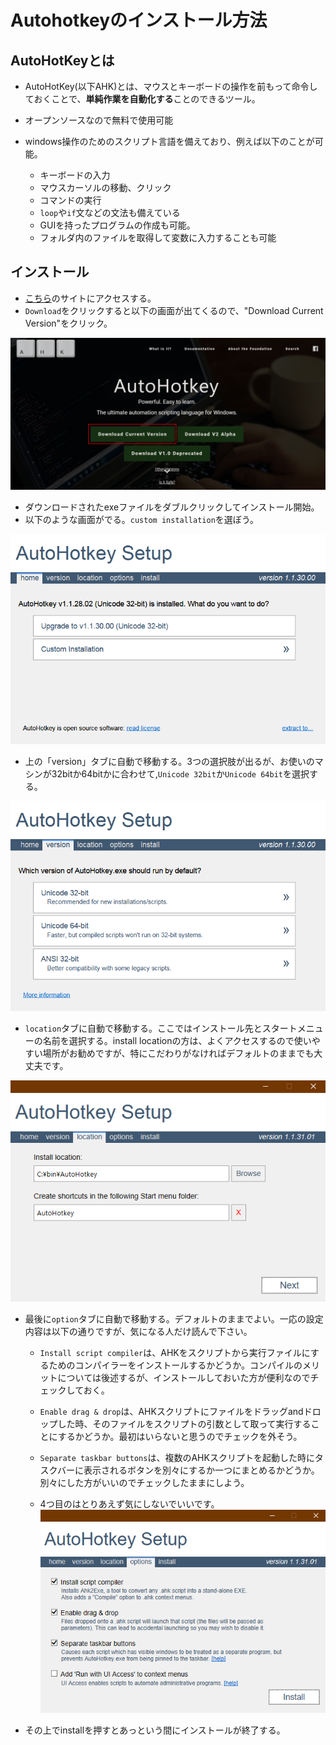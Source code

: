 # Autohotkeyのインストール方法

## AutoHotKeyとは

* AutoHotKey(以下AHK)とは、マウスとキーボードの操作を前もって命令しておくことで、**単純作業を自動化する**ことのできるツール。
* オープンソースなので無料で使用可能
* windows操作のためのスクリプト言語を備えており、例えば以下のことが可能。

	* キーボードの入力
	* マウスカーソルの移動、クリック
	* コマンドの実行
	* `loop`や`if`文などの文法も備えている
	* GUIを持ったプログラムの作成も可能。
	* フォルダ内のファイルを取得して変数に入力することも可能

## インストール

* [こちら](https://autohotkey.com)のサイトにアクセスする。
* `Download`をクリックすると以下の画面が出てくるので、"Download Current Version"をクリック。

![DLsite](png/install_DLsite.png)

* ダウンロードされたexeファイルをダブルクリックしてインストール開始。
* 以下のような画面がでる。`custom installation`を選ぼう。

![install](png/install_custom.png)

* 上の「version」タブに自動で移動する。3つの選択肢が出るが、お使いのマシンが32bitか64bitかに合わせて,`Unicode 32bit`か`Unicode 64bit`を選択する。

![version](png/install_version.png)

* `location`タブに自動で移動する。ここではインストール先とスタートメニューの名前を選択する。install locationの方は、よくアクセスするので使いやすい場所がお勧めですが、特にこだわりがなければデフォルトのままでも大丈夫です。

![location](png/install_location.png)

* 最後に`option`タブに自動で移動する。デフォルトのままでよい。一応の設定内容は以下の通りですが、気になる人だけ読んで下さい。

	* `Install script compiler`は、AHKをスクリプトから実行ファイルにするためのコンパイラーをインストールするかどうか。コンパイルのメリットについては後述するが、インストールしておいた方が便利なのでチェックしておく。
	
	* `Enable drag & drop`は、AHKスクリプトにファイルをドラッグandドロップした時、そのファイルをスクリプトの引数として取って実行することにするかどうか。最初はいらないと思うのでチェックを外そう。
	
	* `Separate taskbar buttons`は、複数のAHKスクリプトを起動した時にタスクバーに表示されるボタンを別々にするか一つにまとめるかどうか。別々にした方がいいのでチェックしたままにしよう。

	* 4つ目のはとりあえず気にしないでいいです。
![option](png/install_option.png)

* その上でinstallを押すとあっという間にインストールが終了する。

